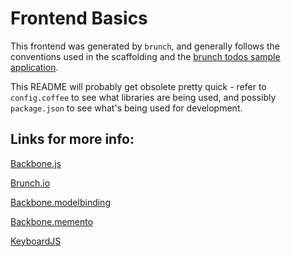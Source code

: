 Frontend Basics
========

This frontend was generated by `brunch`, and generally follows the conventions
used in the scaffolding and the [brunch todos sample application](https://github.com/brunch/todos).

This README will probably get obsolete pretty quick - refer to `config.coffee` to see 
what libraries are being used, and possibly `package.json` to see what's being used
for development.

Links for more info:
--------
[Backbone.js](http://documentcloud.github.com/backbone)

[Brunch.io](http://brunch.io/)

[Backbone.modelbinding](https://github.com/derickbailey/backbone.modelbinding)

[Backbone.memento](https://github.com/derickbailey/backbone.memento)

[KeyboardJS](http://robertwhurst.github.com/KeyboardJS/)
